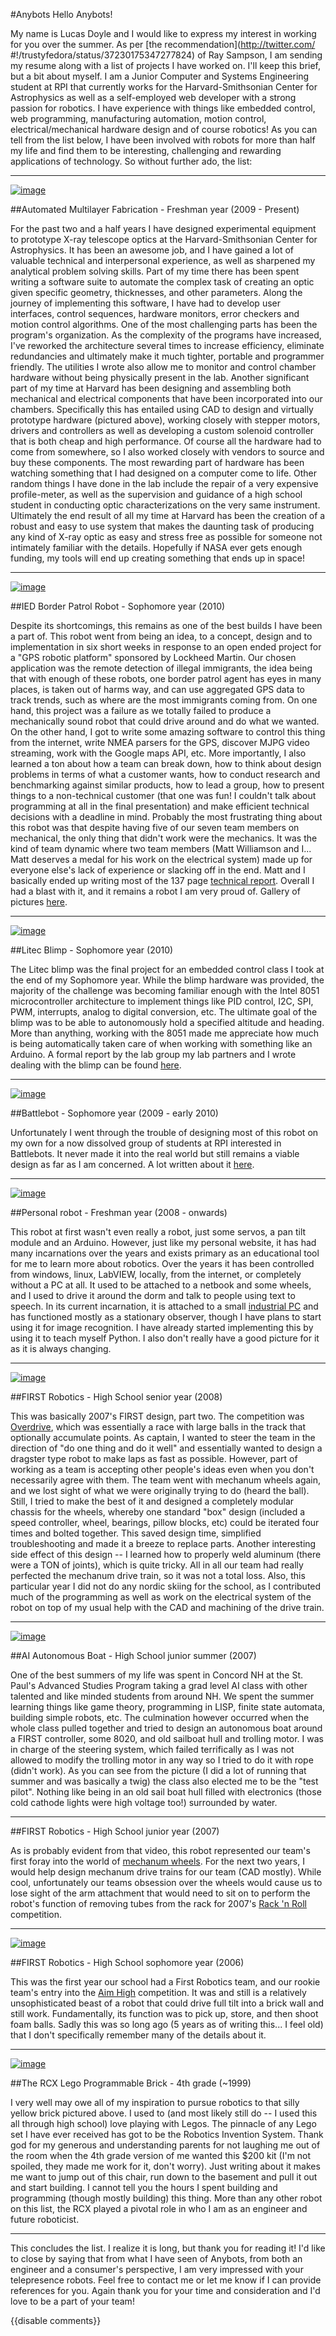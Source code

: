 #Anybots Hello Anybots!

My name is Lucas Doyle and I would like to express my interest in working for you over the summer. As per [the recommendation](http://twitter.com/
#!/trustyfedora/status/37230175347277824) of Ray Sampson, I am sending my resume along with a list of projects I have worked on. I'll keep this brief, but a bit about myself. I am a Junior Computer and Systems Engineering student at RPI that currently works for the Harvard-Smithsonian Center for Astrophysics as well as a self-employed web developer with a strong passion for robotics. I have experience with things like embedded control, web programming, manufacturing automation, motion control, electrical/mechanical hardware design and of course robotics! As you can tell from the list below, I have been involved with robots for more than half my life and find them to be interesting, challenging and rewarding applications of technology. So without further ado, the list:

* * * * *

[![image]({{wr}}wp-content/uploads/2011/02/chamber-300x223.png "chamber")]({{wr}}wp-content/uploads/2011/02/chamber.png)

##Automated Multilayer Fabrication - Freshman year (2009 - Present)

For the past two and a half years I have designed experimental equipment to prototype X-ray telescope optics at the Harvard-Smithsonian Center for Astrophysics. It has been an awesome job, and I have gained a lot of valuable technical and interpersonal experience, as well as sharpened my analytical problem solving skills. Part of my time there has been spent writing a software suite to automate the complex task of creating an optic given specific geometry, thicknesses, and other parameters. Along the journey of implementing this software, I have had to develop user interfaces, control sequences, hardware monitors, error checkers and motion control algorithms. One of the most challenging parts has been the program's organization. As the complexity of the programs have increased, I've reworked the architecture several times to increase efficiency, eliminate redundancies and ultimately make it much tighter, portable and programmer friendly. The utilities I wrote also allow me to monitor and control chamber hardware without being physically present in the lab. Another significant part of my time at Harvard has been designing and assembling both mechanical and electrical components that have been incorporated into our chambers. Specifically this has entailed using CAD to design and virtually prototype hardware (pictured above), working closely with stepper motors, drivers and controllers as well as developing a custom solenoid controller that is both cheap and high performance. Of course all the hardware had to come from somewhere, so I also worked closely with vendors to source and buy these components. The most rewarding part of hardware has been watching something that I had designed on a computer come to life. Other random things I have done in the lab include the repair of a very expensive profile-meter, as well as the supervision and guidance of a high school student in conducting optic characterizations on the very same instrument. Ultimately the end result of all my time at Harvard has been the creation of a robust and easy to use system that makes the daunting task of producing any kind of X-ray optic as easy and stress free as possible for someone not intimately familiar with the details. Hopefully if NASA ever gets enough funding, my tools will end up creating something that ends up in space!

* * * * *

[![image]({{wr}}wp-content/uploads/2011/01/100_0388-300x225.jpg "100_0388")]({{wr}}wp-content/uploads/2011/01/100_0388.jpg)

##IED Border Patrol Robot - Sophomore year (2010)

Despite its shortcomings, this remains as one of the best builds I have been a part of. This robot went from being an idea, to a concept, design and to implementation in six short weeks in response to an open ended project for a "GPS robotic platform" sponsored by Lockheed Martin. Our chosen application was the remote detection of illegal immigrants, the idea being that with enough of these robots, one border patrol agent has eyes in many places, is taken out of harms way, and can use aggregated GPS data to track trends, such as where are the most immigrants coming from. On one hand, this project was a failure as we totally failed to produce a mechanically sound robot that could drive around and do what we wanted. On the other hand, I got to write some amazing software to control this thing from the internet, write NMEA parsers for the GPS, discover MJPG video streaming, work with the Google maps API, etc. More importantly, I also learned a ton about how a team can break down, how to think about design problems in terms of what a customer wants, how to conduct research and benchmarking against similar products, how to lead a group, how to present things to a non-technical customer (that one was fun! I couldn't talk about programming at all in the final presentation) and make efficient technical decisions with a deadline in mind. Probably the most frustrating thing about this robot was that despite having five of our seven team members on mechanical, the only thing that didn't work were the mechanics. It was the kind of team dynamic where two team members (Matt Williamson and I... Matt deserves a medal for his work on the electrical system) made up for everyone else's lack of experience or slacking off in the end. Matt and I basically ended up writing most of the 137 page [technical report]({{wr}}luke/School/College/ENGR%202050/IED%20Design%20Project/Final%20Report/IED_tech_report_final.pdf). Overall I had a blast with it, and it remains a robot I am very proud of. Gallery of pictures [here]({{wr}}?page_id=993).

* * * * *

[![image]({{wr}}wp-content/uploads/2011/01/IMG_0184-300x200.jpg "IMG_0184")]({{wr}}wp-content/uploads/2011/01/IMG_0184.jpg)

##Litec Blimp - Sophomore year (2010)

The Litec blimp was the final project for an embedded control class I took at the end of my Sophomore year. While the blimp hardware was provided, the majority of the challenge was becoming familiar enough with the Intel 8051 microcontroller architecture to implement things like PID control, I2C, SPI, PWM, interrupts, analog to digital conversion, etc. The ultimate goal of the blimp was to be able to autonomously hold a specified altitude and heading. More than anything, working with the 8051 made me appreciate how much is being automatically taken care of when working with something like an Arduino. A formal report by the lab group my lab partners and I wrote dealing with the blimp can be found [here]({{wr}}luke/School/College/ENGR%202530%20-%2003/reports/blimp%20report/final.pdf).

* * * * *

[![image]({{wr}}wp-content/uploads/2011/01/17072_1233403910760_1099020141_30727302_7903880_n-300x224.jpg "17072_1233403910760_1099020141_30727302_7903880_n")]({{wr}}wp-content/uploads/2011/01/17072_1233403910760_1099020141_30727302_7903880_n.jpg)

##Battlebot - Sophomore year (2009 - early 2010)

Unfortunately I went through the trouble of designing most of this robot on my own for a now dissolved group of students at RPI interested in Battlebots. It never made it into the real world but still remains a viable design as far as I am concerned. A lot written about it [here]({{wr}}?page_id=202).

* * * * *

[![image]({{wr}}wp-content/uploads/2011/01/Screenshot-1-300x187.png "Screenshot-1")]({{wr}}wp-content/uploads/2011/01/Screenshot-1.png)

##Personal robot - Freshman year (2008 - onwards)

This robot at first wasn't even really a robot, just some servos, a pan tilt module and an Arduino. However, just like my personal website, it has had many incarnations over the years and exists primary as an educational tool for me to learn more about robotics. Over the years it has been controlled from windows, linux, LabVIEW, locally, from the internet, or completely without a PC at all. It used to be attached to a netbook and some wheels, and I used to drive it around the dorm and talk to people using text to speech. In its current incarnation, it is attached to a small [industrial PC](http://www.fit-pc.com/web/) and has functioned mostly as a stationary observer, though I have plans to start using it for image recognition. I have already started implementing this by using it to teach myself Python. I also don't really have a good picture for it as it is always changing.

* * * * *

[![image]({{wr}}wp-content/uploads/2011/01/2008-225x300.jpg "2008")]({{wr}}wp-content/uploads/2011/01/2008.jpg)

##FIRST Robotics - High School senior year (2008)

This was basically 2007's FIRST design, part two. The competition was [Overdrive](http://en.wikipedia.org/wiki/FIRST_Overdrive), which was essentially a race with large balls in the track that optionally accumulate points. As captain, I wanted to steer the team in the direction of "do one thing and do it well" and essentially wanted to design a dragster type robot to make laps as fast as possible. However, part of working as a team is accepting other people's ideas even when you don't necessarily agree with them. The team went with mechanum wheels again, and we lost sight of what we were originally trying to do (heard the ball). Still, I tried to make the best of it and designed a completely modular chassis for the wheels, whereby one standard "box" design (included a speed controller, wheel, bearings, pillow blocks, etc) could be iterated four times and bolted together. This saved design time, simplified troubleshooting and made it a breeze to replace parts. Another interesting side effect of this design -- I learned how to properly weld aluminum (there were a TON of joints), which is quite tricky. All in all our team had really perfected the mechanum drive train, so it was not a total loss. Also, this particular year I did not do any nordic skiing for the school, as I contributed much of the programming as well as work on the electrical system of the robot on top of my usual help with the CAD and machining of the drive train.

* * * * *

[![image]({{wr}}wp-content/uploads/2011/01/AIboat-225x300.jpg "AIboat")]({{wr}}wp-content/uploads/2011/01/AIboat.jpg)

##AI Autonomous Boat - High School junior summer (2007)

One of the best summers of my life was spent in Concord NH at the St. Paul's Advanced Studies Program taking a grad level AI class with other talented and like minded students from around NH. We spent the summer learning things like game theory, programming in LISP, finite state automata, building simple robots, etc. The culmination however occurred when the whole class pulled together and tried to design an autonomous boat around a FIRST controller, some 8020, and old sailboat hull and trolling motor. I was in charge of the steering system, which failed terrifically as I was not allowed to modify the trolling motor in any way so I tried to do it with rope (didn't work). As you can see from the picture (I did a lot of running that summer and was basically a twig) the class also elected me to be the "test pilot". Nothing like being in an old sail boat hull filled with electronics (those cold cathode lights were high voltage too!) surrounded by water.

* * * * *

##FIRST Robotics - High School junior year (2007)

As is probably evident from that video, this robot represented our team's first foray into the world of [mechanum wheels](http://en.wikipedia.org/wiki/Mecanum_wheel). For the next two years, I would help design mechanum drive trains for our team (CAD mostly). While cool, unfortunately our teams obsession over the wheels would cause us to lose sight of the arm attachment that would need to sit on to perform the robot's function of removing tubes from the rack for 2007's [Rack 'n Roll](http://en.wikipedia.org/wiki/Rack_'n_Roll) competition.

* * * * *

[![image]({{wr}}wp-content/uploads/2011/01/2006-225x300.jpg "2006")]({{wr}}wp-content/uploads/2011/01/2006.jpg)

##FIRST Robotics - High School sophomore year (2006)

This was the first year our school had a First Robotics team, and our rookie team's entry into the [Aim High](http://en.wikipedia.org/wiki/Aim_High) competition. It was and still is a relatively unsophisticated beast of a robot that could drive full tilt into a brick wall and still work. Fundamentally, its function was to pick up, store, and then shoot foam balls. Sadly this was so long ago (5 years as of writing this... I feel old) that I don't specifically remember many of the details about it.

* * * * *

[![image](http://www.resource-aware.org/twiki/pub/Texbot/NotesTexBot/texbot.JPG "RCX")](http://www.resource-aware.org/twiki/pub/Texbot/NotesTexBot/texbot.JPG)

##The RCX Lego Programmable Brick - 4th grade (\~1999)

I very well may owe all of my inspiration to pursue robotics to that silly yellow brick pictured above. I used to (and most likely still do -- I used this all through high school) love playing with Legos. The pinnacle of any Lego set I have ever received has got to be the Robotics Invention System. Thank god for my generous and understanding parents for not laughing me out of the room when the 4th grade version of me wanted this $200 kit (I'm not spoiled, they made me work for it, don't worry). Just writing about it makes me want to jump out of this chair, run down to the basement and pull it out and start building. I cannot tell you the hours I spent building and programming (though mostly building) this thing. More than any other robot on this list, the RCX played a pivotal role in who I am as an engineer and future roboticist.

* * * * *

This concludes the list. I realize it is long, but thank you for reading it! I'd like to close by saying that from what I have seen of Anybots, from both an engineer and a consumer's perspective, I am very impressed with your telepresence robots. Feel free to contact me or let me know if I can provide references for you. Again thank you for your time and consideration and I'd love to be a part of your team!

{{disable comments}}
